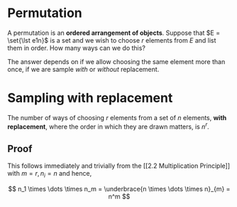 # Permutation

A permutation is an **ordered arrangement of objects**. Suppose that $E = \set{\lst e1n}$ is a set and we wish to choose $r$ elements from $E$ and list them in order. How many ways can we do this?

The answer depends on if we allow choosing the same element more than once, if we are sample *with* or *without* replacement.

# Sampling with replacement

The number of ways of choosing $r$ elements from a set of $n$ elements, **with replacement**, where the order in which they are drawn matters, is $n^{r}$.

## Proof

This follows immediately and trivially from the [[2.2 Multiplication Principle]] with $m = r, n_i = n$ and hence,

$$
n_1 \times \dots \times n_m = \underbrace{n \times \dots \times n}_{m} = n^m
$$


